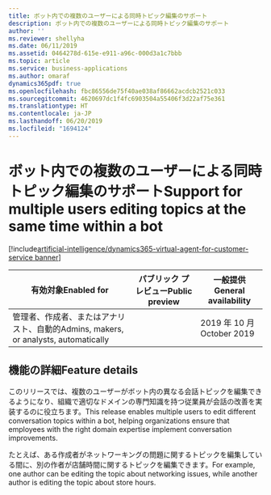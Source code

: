 ```yaml
---
title: ボット内での複数のユーザーによる同時トピック編集のサポート
description: ボット内での複数のユーザーによる同時トピック編集のサポート
author: ''
ms.reviewer: shellyha
ms.date: 06/11/2019
ms.assetid: 0464278d-615e-e911-a96c-000d3a1c7bbb
ms.topic: article
ms.service: business-applications
ms.author: omaraf
dynamics365pdf: true
ms.openlocfilehash: fbc86556de75f40ae038af86662acdcb2521c033
ms.sourcegitcommit: 4620697dc1f4fc6903504a55406f3d22af75e361
ms.translationtype: HT
ms.contentlocale: ja-JP
ms.lasthandoff: 06/20/2019
ms.locfileid: "1694124"
---
```

# <a name="support-for-multiple-users-editing-topics-at-the-same-time-within-a-bot"></a><span data-ttu-id="20ffd-103">ボット内での複数のユーザーによる同時トピック編集のサポート</span><span class="sxs-lookup"><span data-stu-id="20ffd-103">Support for multiple users editing topics at the same time within a bot</span></span>
[!include[artificial-intelligence/dynamics365-virtual-agent-for-customer-service banner](../includes/artificial-intelligence/dynamics365-virtual-agent-for-customer-service.md)]

| <span data-ttu-id="20ffd-104">有効対象</span><span class="sxs-lookup"><span data-stu-id="20ffd-104">Enabled for</span></span>    |  <span data-ttu-id="20ffd-105">パブリック プレビュー</span><span class="sxs-lookup"><span data-stu-id="20ffd-105">Public preview</span></span> | <span data-ttu-id="20ffd-106">一般提供</span><span class="sxs-lookup"><span data-stu-id="20ffd-106">General availability</span></span> | 
| ---------- | ---------- |---------- |
|<span data-ttu-id="20ffd-107">管理者、作成者、またはアナリスト、自動的</span><span class="sxs-lookup"><span data-stu-id="20ffd-107">Admins, makers, or analysts, automatically</span></span>|| <span data-ttu-id="20ffd-108">2019 年 10 月</span><span class="sxs-lookup"><span data-stu-id="20ffd-108">October 2019</span></span>|






## <a name="feature-details"></a><span data-ttu-id="20ffd-109">機能の詳細</span><span class="sxs-lookup"><span data-stu-id="20ffd-109">Feature details</span></span>
<!--feature detail start -->
<span data-ttu-id="20ffd-110">このリリースでは、複数のユーザーがボット内の異なる会話トピックを編集できるようになり、組織で適切なドメインの専門知識を持つ従業員が会話の改善を実装するのに役立ちます。</span><span class="sxs-lookup"><span data-stu-id="20ffd-110">This release enables multiple users to edit different conversation topics within a bot, helping organizations ensure that employees with the right domain expertise implement conversation improvements.</span></span> 
  
<span data-ttu-id="20ffd-111">たとえば、ある作成者がネットワーキングの問題に関するトピックを編集している間に、別の作者が店舗時間に関するトピックを編集できます。</span><span class="sxs-lookup"><span data-stu-id="20ffd-111">For example, one author can be editing the topic about networking issues, while another author is editing the topic about store hours.</span></span>
<!--feature detail end -->










